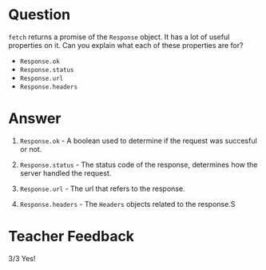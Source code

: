 # Question

`fetch` returns a promise of the `Response` object. It has a lot of useful properties on it. Can you explain what each of these properties are for?

- `Response.ok`
- `Response.status`
- `Response.url`
- `Response.headers`

# Answer

1. `Response.ok` - A boolean used to determine if the request was succesful or not.

2. `Response.status` - The status code of the response, determines how the server handled the request.

3. `Response.url` - The url that refers to the response.

4. `Response.headers` - The `Headers` objects related to the response.S

# Teacher Feedback
3/3
Yes!